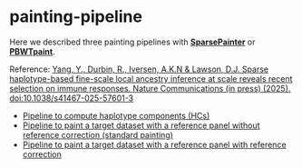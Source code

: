 # painting-pipeline

Here we described three painting pipelines with [**SparsePainter**](https://github.com/YaolingYang/SparsePainter) or [**PBWTpaint**](https://github.com/richarddurbin/pbwt).   

Reference: [Yang, Y., Durbin, R., Iversen, A.K.N & Lawson, D.J. Sparse haplotype-based fine-scale local ancestry inference at scale reveals recent selection on immune responses. Nature Communications (in press) (2025). doi:10.1038/s41467-025-57601-3](https://www.medrxiv.org/content/10.1101/2024.03.13.24304206v2)

-   [Pipeline to compute haplotype components (HCs)](https://github.com/YaolingYang/painting-pipeline/tree/main/Compute%20haplotype%20components%20(HCs))
-   [Pipeline to paint a target dataset with a reference panel without reference correction (standard painting)](https://github.com/YaolingYang/painting-pipeline/tree/main/standard%20painting)
-   [Pipeline to paint a target dataset with a reference panel with reference correction](https://github.com/YaolingYang/painting-pipeline/tree/main/reference-corrected%20painting)
